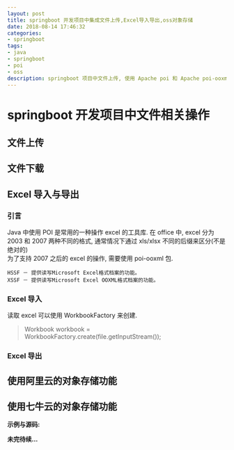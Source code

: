 ```yaml
---
layout: post
title: springboot 开发项目中集成文件上传,Excel导入导出,oss对象存储
date: 2018-08-14 17:46:32
categories:
- springboot
tags:
- java
- springboot
- poi
- oss
description: springboot 项目中文件上传, 使用 Apache poi 和 Apache poi-ooxml 实现 Excel 文档的导入与导出,同样会介绍两种对象存储的使用:1)使用阿里云的对象存储.2)使用七牛云的对象存储.
---
```

# springboot 开发项目中文件相关操作

## 文件上传
## 文件下载
## Excel 导入与导出

### 引言
Java 中使用 POI 是常用的一种操作 excel 的工具库. 在 office 中, excel 分为 2003 和 2007 两种不同的格式, 通常情况下通过 xls/xlsx 不同的后缀来区分(不是绝对的)
<br> 为了支持 2007 之后的 excel 的操作, 需要使用 poi-ooxml 包.
```
HSSF － 提供读写Microsoft Excel格式档案的功能。
XSSF － 提供读写Microsoft Excel OOXML格式档案的功能。
```
### Excel 导入

读取 excel 可以使用 WorkbookFactory 来创建.

> Workbook workbook = WorkbookFactory.create(file.getInputStream());

### Excel 导出


## 使用阿里云的对象存储功能

## 使用七牛云的对象存储功能


**示例与源码: []()**

**未完待续...**